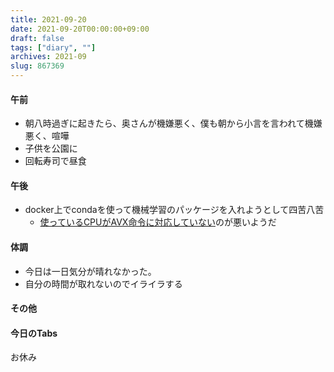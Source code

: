 ```yaml
---
title: 2021-09-20
date: 2021-09-20T00:00:00+09:00
draft: false
tags: ["diary", ""]
archives: 2021-09
slug: 867369
---
```

#### 午前
- 朝八時過ぎに起きたら、奥さんが機嫌悪く、僕も朝から小言を言われて機嫌悪く、喧嘩
- 子供を公園に
- 回転寿司で昼食
#### 午後
- docker上でcondaを使って機械学習のパッケージを入れようとして四苦八苦
  - [使っているCPUがAVX命令に対応していない](https://www.tensorflow.org/install/source?hl=ja)のが悪いようだ
#### 体調
- 今日は一日気分が晴れなかった。
- 自分の時間が取れないのでイライラする
#### その他
#### 今日のTabs
お休み